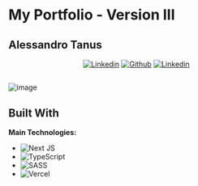 # My Portfolio - Version III

## Alessandro Tanus

 <div align="center">
 <a href="https://www.linkedin.com/in/alessandro-tanus/"><img src="https://img.shields.io/badge/linkedin-%230070f3.svg?style=for-the-badge&logo=linkedin&logoColor=white" alt="Linkedin"></a>  
 <a href="https://github.com/aletanus"><img src="https://img.shields.io/badge/github-%230070f3.svg?style=for-the-badge&logo=github&logoColor=white" alt="Github"></a> 
 <a href="mailto:alessandro.tanus@gmail.com"><img src="https://img.shields.io/badge/Gmail-0070f3?style=for-the-badge&logo=gmail&logoColor=white" alt="Linkedin"></a>
 </div>

 ## 

![image](https://github.com/aletanus/aletanus/assets/106698505/de184fee-9b0b-4f5b-94ab-ab6e37bfe724)

## Built With

**Main Technologies:**

- ![Next JS](https://img.shields.io/badge/Next-black?style=for-the-badge&logo=next.js&logoColor=white)
- ![TypeScript](https://img.shields.io/badge/typescript-%23007ACC.svg?style=for-the-badge&logo=typescript&logoColor=white)
- ![SASS](https://img.shields.io/badge/SASS-hotpink.svg?style=for-the-badge&logo=SASS&logoColor=white)
- ![Vercel](https://img.shields.io/badge/vercel-%23000000.svg?style=for-the-badge&logo=vercel&logoColor=white)
